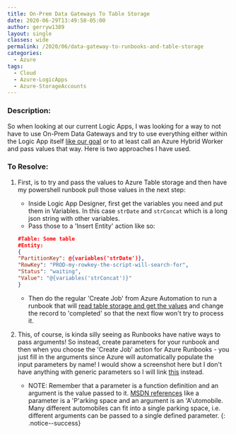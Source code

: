 ```yaml
---
title: On-Prem Data Gateways To Table Storage
date: 2020-06-29T13:49:58-05:00
author: gerryw1389
layout: single
classes: wide
permalink: /2020/06/data-gateway-to-runbooks-and-table-storage
categories:
  - Azure
tags:
  - Cloud
  - Azure-LogicApps
  - Azure-StorageAccounts
---
```

<!--more-->

### Description:

So when looking at our current Logic Apps, I was looking for a way to not have to use On-Prem Data Gateways and try to use everything either within the Logic App itself [like our goal](https://automationadmin.com/2020/05/general-automation-goals-with-azure) or to at least call an Azure Hybrid Worker and pass values that way. Here is two approaches I have used.

### To Resolve:

1. First, is to try and pass the values to Azure Table storage and then have my powershell runbook pull those values in the next step:

   - Inside Logic App Designer, first get the variables you need and put them in Variables. In this case `strDate` and `strConcat` which is a long json string with other variables.
   - Pass those to a 'Insert Entity' action like so:

   ```json
   #Table: Some table
   #Entity:
   {
   "PartitionKey": @{variables('strDate')},
   "RowKey": "PROD-my-rowkey-the-script-will-search-for",
   "Status": "waiting",
   "Value": "@{variables('strConcat')}"
   }
   ```

   - Then do the regular 'Create Job' from Azure Automation to run a runbook that will [read table storage and get the values](https://automationadmin.com/2020/05/ps-write-to-table-storage) and change the record to 'completed' so that the next flow won't try to process it.

2. This, of course, is kinda silly seeing as Runbooks have native ways to pass arguments! So instead, create parameters for your runbook and then when you choose the 'Create Job' action for Azure Runbooks - you just fill in the arguments since Azure will automatically populate the input parameters by name! I would show a screenshot here but I don't have anything with generic parameters so I will link [this](https://docs.microsoft.com/en-us/azure/automation/runbook-input-parameters) instead.

   - NOTE: Remember that a parameter is a function definition and an argument is the value passed to it. [MSDN references](https://learn.microsoft.com/en-us/dotnet/visual-basic/programming-guide/language-features/procedures/differences-between-parameters-and-arguments) like a parameter is a 'P'arking space and an argument is an 'A'utomobile. Many different automobiles can fit into a single parking space, i.e. different arguments can be passed to a single defined parameter.
   {: .notice--success}
